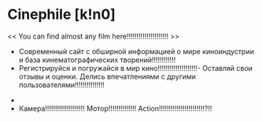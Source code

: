   # Сinephile [k!n0]
<< You can find almost any film here!!!!!!!!!!!!!!!!!!!!! >>

- Современный сайт с обширной информацией о мире киноиндустрии и база кинематографических творений!!!!!!!!!!!!
- Регистрируйся и погружайся в мир кино!!!!!!!!!!!!!!!!!!!!- Оставляй свои отзывы и оценки. Делись впечатлениями с другими пользователями!!!!!!!!!!!!!!!
*
* Камера!!!!!!!!!!!!!!!!!!!! Мотор!!!!!!!!!!!!!! Action!!!!!!!!!!!!!!!!!!!!!!!?!!
